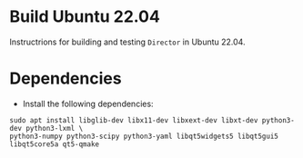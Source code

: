 # Build Ubuntu 22.04

Instructrions for building and testing ```Director``` in Ubuntu 22.04.

# Dependencies

* Install the following dependencies:

```terminal
sudo apt install libglib-dev libx11-dev libxext-dev libxt-dev python3-dev python3-lxml \ 
python3-numpy python3-scipy python3-yaml libqt5widgets5 libqt5gui5 libqt5core5a qt5-qmake
```